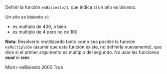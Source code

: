 Definir la función ```esBisiesto/1```, que indica si un año es bisiesto.

Un año es bisiesto si:

* es multiplo de 400, o bien
* es multiplo de 4 pero no de 100

**Nota**: Resolverlo reutilizando tanto como sea posible la función ```esMultiploDe``` (asumir que esta función existe, no definirla nuevamente), que dice si el primer argumento es multiplo del segundo. No usar las funciones ***mod*** ni ***rem***.

 Main> esBisiesto 2000
 True
